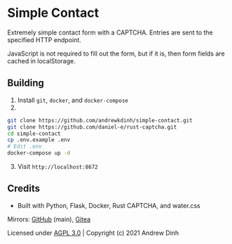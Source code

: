 # Simple Contact

Extremely simple contact form with a CAPTCHA. Entries are sent to the specified HTTP endpoint. 

JavaScript is not required to fill out the form, but if it is, then form fields are cached in localStorage.

## Building

1. Install `git`, `docker`, and `docker-compose`
2. 

```bash
git clone https://github.com/andrewkdinh/simple-contact.git
git clone https://github.com/daniel-e/rust-captcha.git
cd simple-contact
cp .env.example .env
# Edit .env
docker-compose up -d
```
3. Visit `http://localhost:8672`

## Credits

- Built with Python, Flask, Docker, Rust CAPTCHA, and water.css

Mirrors: [GitHub](https://github.com/andrewkdinh/simple-contact) (main), [Gitea](https://gitea.andrewkdinh.com/andrewkdinh/simple-contact)

Licensed under [AGPL 3.0](./LICENSE) | Copyright (c) 2021 Andrew Dinh
